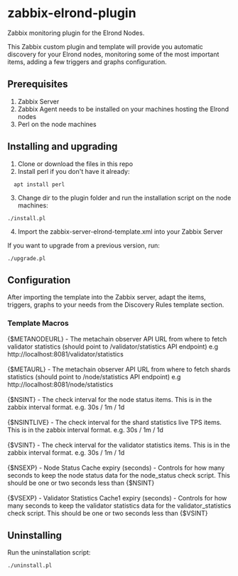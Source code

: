 # zabbix-elrond-plugin
Zabbix monitoring plugin for the Elrond Nodes.

This Zabbix custom plugin and template will provide you automatic discovery for your Elrond nodes, monitoring some of the most important items, adding a few triggers and graphs configuration.

## Prerequisites
1. Zabbix Server
2. Zabbix Agent needs to be installed on your machines hosting the Elrond nodes
3. Perl on the node machines

## Installing and upgrading

1. Clone or download the files in this repo
2. Install perl if you don't have it already:
```
  apt install perl
```
3. Change dir to the plugin folder and run the installation script on the node machines:
```
./install.pl
```
4. Import the zabbix-server-elrond-template.xml into your Zabbix Server

If you want to upgrade from a previous version, run:
```
./upgrade.pl
```


## Configuration
After importing the template into the Zabbix server, adapt the items, triggers, graphs to your needs from the Discovery Rules template section.

### Template Macros

{$METANODEURL} - The metachain observer API URL from where to fetch validator statistics (should point to /validator/statistics API endpoint) e.g http://localhost:8081/validator/statistics<br/><br/>
{$METAURL} - The metachain observer API URL from where to fetch shards statistics (should point to /node/statistics API endpoint)  e.g http://localhost:8081/node/statistics<br/><br/>
{$NSINT} - The check interval for the node status items. This is in the zabbix interval format. e.g. 30s / 1m / 1d<br/><br/>
{$NSINTLIVE} - The check interval for the shard statistics live TPS items. This is in the zabbix interval format.  e.g. 30s / 1m / 1d<br/><br/>
{$VSINT} - The check interval for the validator statistics items. This is in the zabbix interval format. e.g. 30s / 1m / 1d<br/><br/>
{$NSEXP} - Node Status Cache expiry (seconds) - Controls for how many seconds to keep the node status data for the node_status check script. This should be one or two seconds less than {$NSINT}<br/><br/>
{$VSEXP} - Validator Statistics Cache1 expiry (seconds) - Controls for how many seconds to keep the validator statistics data for the validator_statistics check script. This should be one or two seconds less than {$VSINT}<br/>

## Uninstalling
Run the uninstallation script:
```
./uninstall.pl
```
